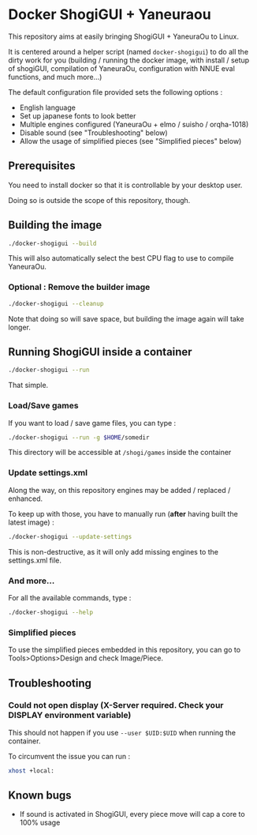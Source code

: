 # Docker ShogiGUI + Yaneuraou
This repository aims at easily bringing ShogiGUI + YaneuraOu to Linux.

It is centered around a helper script (named `docker-shogigui`) to do all the dirty work for you (building / running the docker image, with install / setup of shogiGUI, compilation of YaneuraOu, configuration with NNUE eval functions, and much more...)

The default configuration file provided sets the following options :

- English language
- Set up japanese fonts to look better
- Multiple engines configured (YaneuraOu + elmo / suisho / orqha-1018)
- Disable sound (see "Troubleshooting" below)
- Allow the usage of simplified pieces (see "Simplified pieces" below)

## Prerequisites
You need to install docker so that it is controllable by your desktop user.

Doing so is outside the scope of this repository, though.

## Building the image
```bash
./docker-shogigui --build
```
This will also automatically select the best CPU flag to use to compile YaneuraOu.

### Optional : Remove the builder image
```bash
./docker-shogigui --cleanup
```
Note that doing so will save space, but building the image again will take longer.


## Running ShogiGUI inside a container
```bash
./docker-shogigui --run
```
That simple.

### Load/Save games
If you want to load / save game files, you can type :
```bash
./docker-shogigui --run -g $HOME/somedir
```
This directory will be accessible at `/shogi/games` inside the container

### Update settings.xml
Along the way, on this repository engines may be added / replaced / enhanced.

To keep up with those, you have to manually run (**after** having built the latest image) :
```bash
./docker-shogigui --update-settings
```
This is non-destructive, as it will only add missing engines to the settings.xml file.


### And more...
For all the available commands, type :
```bash
./docker-shogigui --help
```

### Simplified pieces
To use the simplified pieces embedded in this repository, you can go to Tools>Options>Design and check Image/Piece.

## Troubleshooting
### Could not open display (X-Server required. Check your DISPLAY environment variable)
This should not happen if you use `--user $UID:$UID` when running the container.

To circumvent the issue you can run : 
```bash
xhost +local:
```

## Known bugs
- If sound is activated in ShogiGUI, every piece move will cap a core to 100% usage
